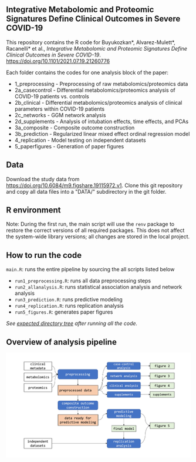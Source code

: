 ## Integrative Metabolomic and Proteomic Signatures Define Clinical Outcomes in Severe COVID-19


This repository contains the R code for Buyukozkan\*, Alvarez-Mulett\*, Racanelli\* et al., *Integrative Metabolomic and Proteomic Signatures Define Clinical Outcomes in Severe COVID-19*. https://doi.org/10.1101/2021.07.19.21260776

Each folder contains the codes for one analysis block of the paper:

* 1_preprocessing - Preprocessing of raw metabolomics/proteomics data
* 2a_casecontrol - Differential metabolomics/proteomics analysis of COVID-19 patients vs. controls
* 2b_clinical - Differential metabolomics/proteomics analysis of clinical parameters within  COVID-19 patients
* 2c_networks - GGM network analysis
* 2d_supplements - Analysis of intubation effects, time effects, and PCAs 
* 3a_composite - Composite outcome construction 
* 3b_prediction - Regularized linear mixed effect ordinal regression model 
* 4_replication - Model testing on independent datasets
* 5_paperfigures - Generation of paper figures 


## Data 

Download the study data from https://doi.org/10.6084/m9.figshare.19115972.v1. Clone this git repository and copy all data files into a "DATA/" subdirectory in the git folder.

## R environment

Note: During the first run, the main script will use the `renv` package to restore the correct versions of all required packages. This does not affect the system-wide library versions; all changes are stored in the local project.


## How to run the code

`main.R`: runs the entire pipeline by sourcing the all scripts listed below

- `run1_preprocessing.R`: runs all data preprocessing steps 
- `run2_allanalysis.R`: runs statistical association analysis and network analysis
- `run3_prediction.R`: runs predictive modeling 
- `run4_replication.R`: runs replication analysis
- `run5_figures.R`: generates paper figures

*See [expected directory tree](expected_directory_tree.txt) after running all the code.*


## Overview of analysis pipeline 
![](pipeline.jpg)



